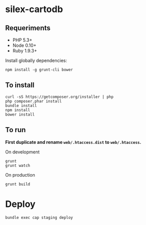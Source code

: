 silex-cartodb
=============

## Requeriments

* PHP 5.3+
* Node 0.10+
* Ruby 1.9.3+

Install globally dependencies:

    npm install -g grunt-cli bower


## To install

    curl -sS https://getcomposer.org/installer | php
    php composer.phar install
    bundle install
    npm install
    bower install

## To run

**First duplicate and rename `web/.htaccess.dist` to `web/.htaccess`.**

On development
    
    grunt
    grunt watch

On production
    
    grunt build    

# Deploy

    bundle exec cap staging deploy
